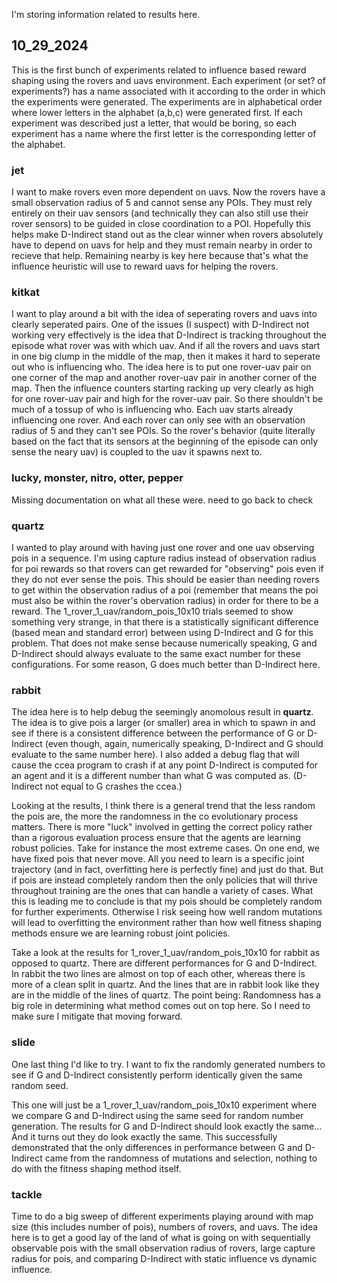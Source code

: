 I'm storing information related to results here.

## 10_29_2024

This is the first bunch of experiments related to influence based reward shaping using the rovers and uavs environment. Each experiment (or set? of experiments?) has a name associated with it according to the order in which the experiments were generated. The experiments are in alphabetical order where lower letters in the alphabet (a,b,c) were generated first. If each experiment was described just a letter, that would be boring, so each experiment has a name where the first letter is the corresponding letter of the alphabet.

### jet

I want to make rovers even more dependent on uavs. Now the rovers have a small observation radius of 5 and cannot sense any POIs. They must rely entirely on their uav sensors (and technically they can also still use their rover sensors) to be guided in close coordination to a POI. Hopefully this helps make D-Indirect stand out as the clear winner when rovers absolutely have to depend on uavs for help and they must remain nearby in order to recieve that help. Remaining nearby is key here because that's what the influence heuristic will use to reward uavs for helping the rovers.

### kitkat

I want to play around a bit with the idea of seperating rovers and uavs into clearly seperated pairs. One of the issues (I suspect) with D-Indirect not working very effectively is the idea that D-Indirect is tracking throughout the episode what rover was with which uav. And if all the rovers and uavs start in one big clump in the middle of the map, then it makes it hard to seperate out who is influencing who. The idea here is to put one rover-uav pair on one corner of the map and another rover-uav pair in another corner of the map. Then the influence counters starting racking up very clearly as high for one rover-uav pair and high for the rover-uav pair. So there shouldn't be much of a tossup of who is influencing who. Each uav starts already influencing one rover. And each rover can only see with an observation radius of 5 and they can't see POIs. So the rover's behavior (quite literally based on the fact that its sensors at the beginning of the episode can only sense the neary uav) is coupled to the uav it spawns next to.

### lucky, monster, nitro, otter, pepper

Missing documentation on what all these were. need to go back to check

### quartz

I wanted to play around with having just one rover and one uav observing pois in a sequence. I'm using capture radius instead of observation radius for poi rewards so that rovers can get rewarded for "observing" pois even if they do not ever sense the pois. This should be easier than needing rovers to get within the observation radius of a poi (remember that means the poi must also be within the rover's obervation radius) in order for there to be a reward. The 1_rover_1_uav/random_pois_10x10 trials seemed to show something very strange, in that there is a statistically significant difference (based mean and standard error) between using D-Indirect and G for this problem. That does not make sense because numerically speaking, G and D-Indirect should always evaluate to the same exact number for these configurations. For some reason, G does much better than D-Indirect here.

### rabbit

The idea here is to help debug the seemingly anomolous result in **quartz**. The idea is to give pois a larger (or smaller) area in which to spawn in and see if there is a consistent difference between the performance of G or D-Indirect (even though, again, numerically speaking, D-Indirect and G should evaluate to the same number here). I also added a debug flag that will cause the ccea program to crash if at any point D-Indirect is computed for an agent and it is a different number than what G was computed as. (D-Indirect not equal to G crashes the ccea.)

Looking at the results, I think there is a general trend that the less random the pois are, the more the randomness in the co evolutionary process matters. There is more "luck" involved in getting the correct policy rather than a rigorous evaluation process ensure that the agents are learning robust policies. Take for instance the most extreme cases. On one end, we have fixed pois that never move. All you need to learn is a specific joint trajectory (and in fact, overfitting here is perfectly fine) and just do that. But if pois are instead completely random then the only policies that will thrive throughout training are the ones that can handle a variety of cases. What this is leading me to conclude is that my pois should be completely random for further experiments. Otherwise I risk seeing how well random mutations will lead to overfitting the environment rather than how well fitness shaping methods ensure we are learning robust joint policies.

Take a look at the results for 1_rover_1_uav/random_pois_10x10 for rabbit as opposed to quartz. There are different performances for G and D-Indirect. In rabbit the two lines are almost on top of each other, whereas there is more of a clean split in quartz. And the lines that are in rabbit look like they are in the middle of the lines of quartz. The point being: Randomness has a big role in determining what method comes out on top here. So I need to make sure I mitigate that moving forward.

### slide

One last thing I'd like to try. I want to fix the randomly generated numbers to see if G and D-Indirect consistently perform identically given the same random seed.

This one will just be a 1_rover_1_uav/random_pois_10x10 experiment where we compare G and D-Indirect using the same seed for random number generation. The results for G and D-Indirect should look exactly the same... And it turns out they do look exactly the same. This successfully demonstrated that the only differences in performance between G and D-Indirect came from the randomness of mutations and selection, nothing to do with the fitness shaping method itself.

### tackle

Time to do a big sweep of different experiments playing around with map size (this includes number of pois), numbers of rovers, and uavs. The idea here is to get a good lay of the land of what is going on with sequentially observable pois with the small observation radius of rovers, large capture radius for pois, and comparing D-Indirect with static influence vs dynamic influence.

